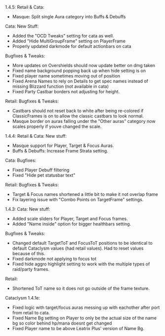 1.4.5:
Retail & Cata:
- Masque: Split single Aura category into Buffs & Debuffs

Cata:
New Stuff:
- Added the "OCD Tweaks" setting for cata as well.
- Added "Hide MultiGroupFrame" setting on PlayerFrame
- Properly updated darkmode for default actionbars on cata

Bugfixes & Tweaks:
- More updates on Overshields should now update better on dmg taken
- Fixed name background popping back up when hide setting is on
- Fixed player name sometimes moving out of position
- Fixed Arena Names to rely on Details to get spec names instead of missing Blizzard function (not available in cata)
- Fixed Party Castbar borders not adjusting for height.

Retail:
Bugfixes & Tweaks:
- Castbars should not reset back to white after being re-colored if ClassicFrames is on to allow the classic castbars to look normal.
- Masque border on auras falling under the "Other auras" category now scales properly if youve changed the scale.

1.4.4:
Retail & Cata:
New stuff:
- Masque support for Player, Target & Focus Auras.
- Buffs & Debuffs: Increase Frame Strata setting.

Cata:
Bugfixes:
- Fixed Player Debuff filtering
- Fixed "Hide pet statusbar text"

Retail:
Bugfixes & Tweaks:
- Target & Focus names shortened a little bit to make it not overlap frame
- Fix layering issue with "Combo Points on TargetFrame" settings.


1.4.3:
Cata:
New stuff:
- Added scale sliders for Player, Target and Focus frames.
- Added "Name inside" option for bigger healthbars setting.

Bugfixes & Tweaks:
- Changed default TargetToT and FocusToT positions to be identical to default Cataclysm values (had retail values). Had to reset values because of this.
- Fixed darkmode not applying to focus tot
- Fixed hide aggro highlight setting to work with the multiple types of raid/party frames.

Retail:
- Shortened ToT name so it does not go outside of the frame texture.

Cataclysm 1.4.1e:
- Fixed logic with target/focus auras messing up with eachother after port from retail to cata.
- Fixed Name Bg setting on Player to only be the actual size of the name bg so color behind hp/mana doesnt get changed
- Fixed Player name to be above Leatrix Plus' version of Name Bg.